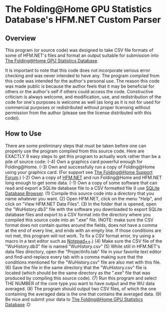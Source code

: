 The Folding@Home GPU Statistics Database's HFM.NET Custom Parser
================================================================
Overview
--------
This program (or source code) was designed to take CSV file formats of some of HFM.NET's files and format an output suitable for submission into [The Folding@Home GPU Statistics Database](http://www.compdewddevelopment.com/redirect.php?target=fah-gpu-database).

It is important to note that this code does not incorporate serious error checking and was never intended to have any. The program compiled from this code was intended for the author's personal use. The reason this code was made public is because the author feels that it may be beneficial for others or the author's self if others could access the code. Constructive criticism is always welcome, and modification, use, and redistribution of the code for one's purposes is welcome as well (as long as it is not for used for commercial purposes or redistributed without proper licensing without permission from the author (please see the license distributed with this code)).

How to Use
----------
There are some preliminary steps that must be taken before one can properly use the program compiled from this source code.
Here are EXACTLY 9 easy steps to get this program to actually work rather than be a pile of source code:
(-4) Own a graphics card powerful enough for Folding@Home.
(-3) Own and successfully run a copy of Folding@Home using your graphics card. (For support see [The Folding@Home Support Forum](http://foldingforum.org/index.php).)
(-2) Own a copy of [HFM.NET](http://code.google.com/p/hfm-net/) and run Folding@Home and HFM.NET long enough to get some data.
(-1) Own a copy of some software that can read and export a SQLite database file to a CSV formatted file (I use [SQLite Database Browser](https://sourceforge.net/projects/sqlitebrowser/).
(1) Compile this source code into a directory that you name whatever you want.
(2) Open HFM.NET, click on the menu "Help", and click on "View HFM.NET Data Files".
(3) In the folder that is opened, open the "WuHistory.db3" file with the software you downloaded to export SQLite database files and export to a CSV format into the directory where you compiled this source code into an ".exe" file.
(NOTE: make sure the CSV format does not contain quotes around the fields, does not have a comma at the end of every line, and ends with an empty line. If those conditions are not met, this program will not work. To fix a CSV format error, try using a macro in a text editor such as [Notepad++](http://notepad-plus-plus.org/).)
(4) Make sure the CSV file of the "WuHistory.db3" file is named "WuHistory.csv"
(5) While still in HFM.NET's data files directory, open the "ProjectInfo.tab" file in your favorite text editor and find-and-replace every tab with a comma making sure that the conditions mentioned for the "WuHistory.csv" file are also met with this file.
(6) Save the file in the same directory that the "WuHistory.csv" file is located (which should be the same directory as the ".exe" file that was produced by compiling this source code).
(7) Run this program and select THE NUMBER of the core type you want to have output and the WU data averaged.
(8) The program should output two CSV files, of which the one containing the averaged data is the one that contains the averaged data.
(9) Be nice and submit your data to [The Folding@Home GPU Statistics Database](http://www.http://compdewddevelopment.com/projects/fah-gpu-statistics-database/add.php) :D
